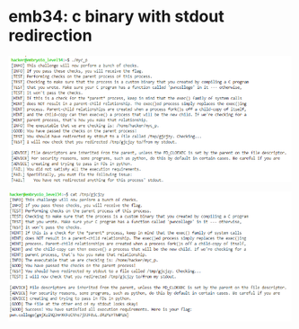 # emb34: c binary with stdout redirection

![](<../.gitbook/assets/image (102) (1).png>)

![](<../.gitbook/assets/image (88).png>)
